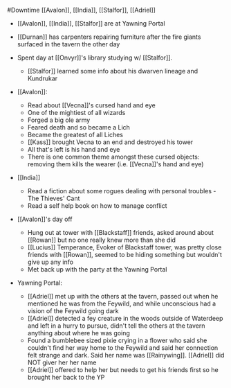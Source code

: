 #Downtime 
[[Avalon]], [[India]], [[Stalfor]], [[Adriel]]

- [[Avalon]], [[India]], [[Stalfor]] are at Yawning Portal
- [[Durnan]] has carpenters repairing furniture after the fire giants surfaced in the tavern the other day
- Spent day at [[Onvyr]]'s library studying w/ [[Stalfor]]. 
	- [[Stalfor]] learned some info about his dwarven lineage and Kundrukar
- [[Avalon]]:
	- Read about [[Vecna]]'s cursed hand and eye
	- One of the mightiest of all wizards
	- Forged a big ole army
	- Feared death and so became a Lich
	- Became the greatest of all Liches
	- [[Kass]] brought Vecna to an end and destroyed his tower
	- All that's left is his hand and eye
	- There is one common theme amongst these cursed objects: removing them kills the wearer (i.e. [[Vecna]]'s hand and eye)
- [[India]]
	- Read a fiction about some rogues dealing with personal troubles - The Thieves' Cant
	- Read a self help book on how to manage conflict

- [[Avalon]]'s day off
	- Hung out at tower with [[Blackstaff]] friends, asked around about [[Rowan]] but no one really knew more than she did
	- [[Lucius]] Temperance, Evoker of Blackstaff tower, was pretty close friends with [[Rowan]], seemed to be hiding something but wouldn't give up any info
	- Met back up with the party at the Yawning Portal

- Yawning Portal:
	- [[Adriel]] met up with the others at the tavern, passed out when he mentioned he was from the Feywild, and while unconscious had a vision of the Feywild going dark
	- [[Adriel]] detected a fey creature in the woods outside of Waterdeep and left in a hurry to pursue, didn't tell the others at the tavern anything about where he was going
	- Found a bumblebee sized pixie crying in a flower who said she couldn't find her way home to the Feywild and said her connection felt strange and dark. Said her name was [[Rainywing]]. [[Adriel]] did NOT giver her her name
	- [[Adriel]] offered to help her but needs to get his friends first so he brought her back to the YP